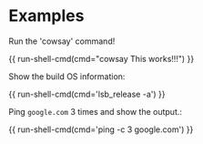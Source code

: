 # Examples

Run the 'cowsay' command!

{{ run-shell-cmd(cmd="cowsay This works!!!") }}

Show the build OS information:

{{ run-shell-cmd(cmd='lsb_release -a') }}

Ping `google.com` 3 times and show the output.:

{{ run-shell-cmd(cmd='ping -c 3 google.com') }}
